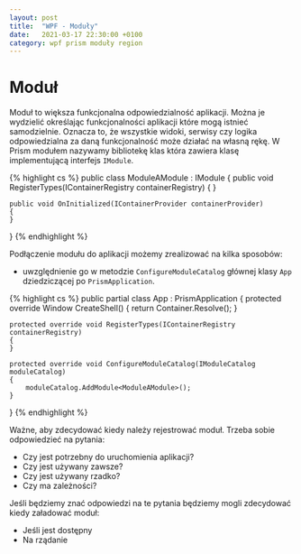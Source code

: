 ```yaml
---
layout: post
title:  "WPF - Moduły"
date:   2021-03-17 22:30:00 +0100
category: wpf prism moduły region
---
```


# Moduł
Moduł to większa funkcjonalna odpowiedzialność aplikacji. Można je wydzielić określając funkcjonalności aplikacji które mogą istnieć samodzielnie. Oznacza to, że wszystkie widoki, serwisy czy logika odpowiedzialna za daną funkcjonalność może działać na własną rękę.
W Prism modułem nazywamy bibliotekę klas która zawiera klasę implementującą interfejs `IModule`. 

{% highlight cs %}
public class ModuleAModule : IModule
{
    public void RegisterTypes(IContainerRegistry containerRegistry)
    {
    }

    public void OnInitialized(IContainerProvider containerProvider)
    {
    }
}
{% endhighlight %}

Podłączenie modułu do aplikacji możemy zrealizować na kilka sposobów:
* uwzględnienie go w metodzie `ConfigureModuleCatalog` głównej klasy `App` dziedziczącej po `PrismApplication`.

{% highlight cs %}
public partial class App : PrismApplication
{
    protected override Window CreateShell()
    {
        return Container.Resolve<ShellWindow>();
    }

    protected override void RegisterTypes(IContainerRegistry containerRegistry)
    {
    }

    protected override void ConfigureModuleCatalog(IModuleCatalog moduleCatalog)
    {
        moduleCatalog.AddModule<ModuleAModule>();
    }
}
{% endhighlight %}

Ważne, aby zdecydować kiedy należy rejestrować moduł. Trzeba sobie odpowiedzieć na pytania:
* Czy jest potrzebny do uruchomienia aplikacji?
* Czy jest używany zawsze?
* Czy jest używany rzadko?
* Czy ma zależności?

Jeśli będziemy znać odpowiedzi na te pytania będziemy mogli zdecydować kiedy załadować moduł:
* Jeśli jest dostępny
* Na rządanie
